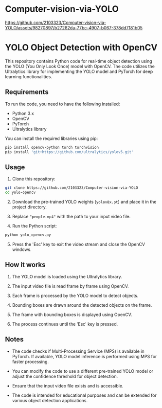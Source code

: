 # Computer-vision-via-YOLO

https://github.com/2103323/Computer-vision-via-YOLO/assets/98270897/b27282da-77bc-4907-b067-378dd7181b05

# YOLO Object Detection with OpenCV

This repository contains Python code for real-time object detection using the YOLO (You Only Look Once) model with OpenCV. The code utilizes the Ultralytics library for implementing the YOLO model and PyTorch for deep learning functionalities.

## Requirements

To run the code, you need to have the following installed:

- Python 3.x
- OpenCV
- PyTorch
- Ultralytics library

You can install the required libraries using pip:

```bash
pip install opencv-python torch torchvision
pip install 'git+https://github.com/ultralytics/yolov5.git'
```

## Usage

1. Clone this repository:

```bash
git clone https://github.com/2103323/Computer-vision-via-YOLO
cd yolo-opencv
```

2. Download the pre-trained YOLO weights (`yolov8x.pt`) and place it in the project directory.

3. Replace `"people.mp4"` with the path to your input video file.

4. Run the Python script:

```bash
python yolo_opencv.py
```

5. Press the 'Esc' key to exit the video stream and close the OpenCV windows.

## How it works

1. The YOLO model is loaded using the Ultralytics library.

2. The input video file is read frame by frame using OpenCV.

3. Each frame is processed by the YOLO model to detect objects.

4. Bounding boxes are drawn around the detected objects on the frame.

5. The frame with bounding boxes is displayed using OpenCV.

6. The process continues until the 'Esc' key is pressed.

## Notes

- The code checks if Multi-Processing Service (MPS) is available in PyTorch. If available, YOLO model inference is performed using MPS for faster processing.

- You can modify the code to use a different pre-trained YOLO model or adjust the confidence threshold for object detection.

- Ensure that the input video file exists and is accessible.

- The code is intended for educational purposes and can be extended for various object detection applications.
